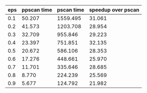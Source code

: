 eps | ppscan time | pscan time | speedup over pscan
--- | --- | --- | ---
0.1 | 50.207 | 1559.495 | 31.061
0.2 | 41.573 | 1203.708 | 28.954
0.3 | 32.709 | 955.846 | 29.223
0.4 | 23.397 | 751.851 | 32.135
0.5 | 20.672 | 586.106 | 28.353
0.6 | 17.276 | 448.661 | 25.970
0.7 | 11.701 | 335.646 | 28.685
0.8 | 8.770 | 224.239 | 25.569
0.9 | 5.677 | 124.792 | 21.982
